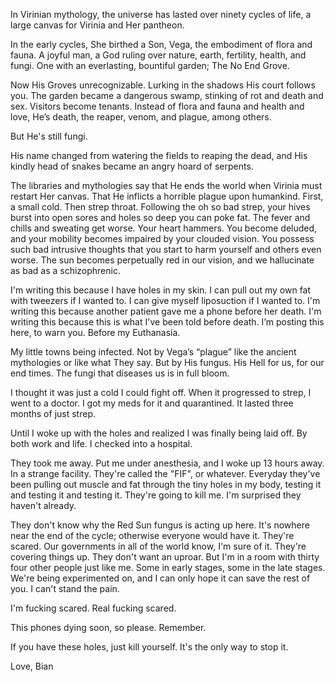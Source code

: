 In Virinian mythology, the universe has lasted over ninety cycles of life, a large canvas for Virinia and Her pantheon. 

In the early cycles, She birthed a Son, Vega, the embodiment of flora and fauna. A joyful man, a God ruling over nature, earth, fertility, health, and fungi. One with an everlasting, bountiful garden; The No End Grove.

Now His Groves unrecognizable. Lurking in the shadows His court follows you. The garden became a dangerous swamp, stinking of rot and death and sex. Visitors become tenants. Instead of flora and fauna and health and love, He’s death, the reaper, venom, and plague, among others.

But He's still fungi. 

His name changed from watering the fields to reaping the dead, and His kindly head of snakes became an angry hoard of serpents. 

The libraries and mythologies say that He ends the world when Virinia must restart Her canvas. 
That He inflicts a horrible plague upon humankind. First, a small cold. Then strep throat. Following the oh so bad strep, your hives burst into open sores and holes so deep you can poke fat. The fever and chills and sweating get worse. Your heart hammers. You become deluded, and your mobility becomes impaired by your clouded vision. You possess such bad intrusive thoughts that you start to harm yourself and others even worse. The sun becomes perpetually red in our vision, and we hallucinate as bad as a schizophrenic.

I'm writing this because I have holes in my skin. I can pull out my own fat with tweezers if I wanted to. I can give myself liposuction if I wanted to. I'm writing this because another patient gave me a phone before her death. I'm writing this because this is what I've been told before death. I’m posting this here, to warn you. Before my Euthanasia.

My little towns being infected.
Not by Vega’s “plague” like the ancient mythologies or like what They say. But by His fungus. His Hell for us, for our end times.
The fungi that diseases us is in full bloom. 

I thought it was just a cold I could fight off. When it progressed to strep, I went to a doctor. I got my meds for it and quarantined.
It lasted three months of just strep. 

Until I woke up with the holes and realized I was finally being laid off. By both work and life. I checked into a hospital. 

They took me away. Put me under anesthesia, and I woke up 13 hours away. In a strange facility.
They're called the "FIF", or whatever. Everyday they've been pulling out muscle and fat through the tiny holes in my body, testing it and testing it and testing it. They're going to kill me. I'm surprised they haven't already. 

They don't know why the Red Sun fungus is acting up here. It's nowhere near the end of the cycle; otherwise everyone would have it. They're scared. Our governments in all of the world know, I'm sure of it.
They're covering things up. They don't want an uproar. But I'm in a room with thirty four other people just like me. Some in early stages, some in the late stages. 
We're being experimented on, and I can only hope it can save the rest of you. I can't stand the pain.

I'm fucking scared. Real fucking scared.

This phones dying soon, so please. Remember.

If you have these holes, just kill yourself. It's the only way to stop it.

Love, Bian
